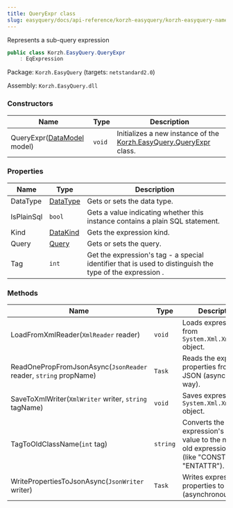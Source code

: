 ```yaml
---
title: QueryExpr class
slug: easyquery/docs/api-reference/korzh-easyquery/korzh-easyquery-namespace/queryexpr-class
---
```



Represents a sub-query expression
```csharp
public class Korzh.EasyQuery.QueryExpr
    : EqExpression

```
Package: `Korzh.EasyQuery` (targets: `netstandard2.0`)

Assembly: `Korzh.EasyQuery.dll`

### Constructors

| Name | Type | Description | 
| --- | --- | --- | 
| QueryExpr([DataModel](/api-reference/korzh-easyquery/korzh-easyquery-namespace/datamodel-class) model) | `void` | Initializes a new instance of the [Korzh.EasyQuery.QueryExpr](/api-reference/korzh-easyquery/korzh-easyquery-namespace/queryexpr-class) class. | 


### Properties

| Name | Type | Description | 
| --- | --- | --- | 
| DataType | [DataType](/api-reference/easydata-core/easydata-namespace/datatype-enum) | Gets or sets the data type. | 
| IsPlainSql | `bool` | Gets a value indicating whether this instance contains a plain SQL statement. | 
| Kind | [DataKind](/api-reference/korzh-easyquery/korzh-easyquery-namespace/datakind-enum) | Gets the expression kind. | 
| Query | [Query](/api-reference/korzh-easyquery/korzh-easyquery-namespace/query-class) | Gets or sets the query. | 
| Tag | `int` | Get the expression's tag - a special identifier that is used to distinguish the type of the expression . | 


### Methods

| Name | Type | Description | 
| --- | --- | --- | 
| LoadFromXmlReader(`XmlReader` reader) | `void` | Loads expression from `System.Xml.XmlReader` object. | 
| ReadOnePropFromJsonAsync(`JsonReader` reader, `string` propName) | `Task` | Reads the expression properties from JSON (asynchronous way). | 
| SaveToXmlWriter(`XmlWriter` writer, `string` tagName) | `void` | Saves expression to `System.Xml.XmlWriter` object. | 
| TagToOldClassName(`int` tag) | `string` | Converts the expression's tag value to the name of old expression class (like "CONST" or "ENTATTR"). | 
| WritePropertiesToJsonAsync(`JsonWriter` writer) | `Task` | Writes expression properties to JSON (asynchronous way). |